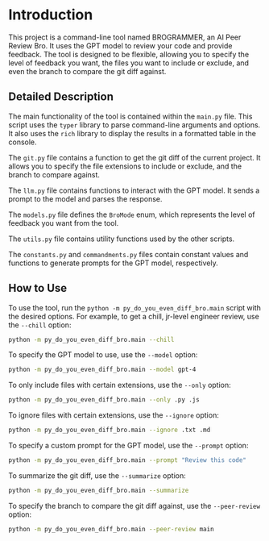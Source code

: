 # Introduction

This project is a command-line tool named BROGRAMMER, an AI Peer Review Bro. It uses the GPT model to review your code and provide feedback. The tool is designed to be flexible, allowing you to specify the level of feedback you want, the files you want to include or exclude, and even the branch to compare the git diff against.

## Detailed Description

The main functionality of the tool is contained within the `main.py` file. This script uses the `typer` library to parse command-line arguments and options. It also uses the `rich` library to display the results in a formatted table in the console.

The `git.py` file contains a function to get the git diff of the current project. It allows you to specify the file extensions to include or exclude, and the branch to compare against.

The `llm.py` file contains functions to interact with the GPT model. It sends a prompt to the model and parses the response.

The `models.py` file defines the `BroMode` enum, which represents the level of feedback you want from the tool.

The `utils.py` file contains utility functions used by the other scripts.

The `constants.py` and `commandments.py` files contain constant values and functions to generate prompts for the GPT model, respectively.

## How to Use

To use the tool, run the `python -m py_do_you_even_diff_bro.main` script with the desired options. For example, to get a chill, jr-level engineer review, use the `--chill` option:

```bash
python -m py_do_you_even_diff_bro.main --chill
```

To specify the GPT model to use, use the `--model` option:

```bash
python -m py_do_you_even_diff_bro.main --model gpt-4
```

To only include files with certain extensions, use the `--only` option:

```bash
python -m py_do_you_even_diff_bro.main --only .py .js
```

To ignore files with certain extensions, use the `--ignore` option:

```bash
python -m py_do_you_even_diff_bro.main --ignore .txt .md
```

To specify a custom prompt for the GPT model, use the `--prompt` option:

```bash
python -m py_do_you_even_diff_bro.main --prompt "Review this code"
```

To summarize the git diff, use the `--summarize` option:

```bash
python -m py_do_you_even_diff_bro.main --summarize
```

To specify the branch to compare the git diff against, use the `--peer-review` option:

```bash
python -m py_do_you_even_diff_bro.main --peer-review main
```
